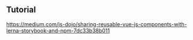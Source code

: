 ## Tutorial
https://medium.com/js-dojo/sharing-reusable-vue-js-components-with-lerna-storybook-and-npm-7dc33b38b011
